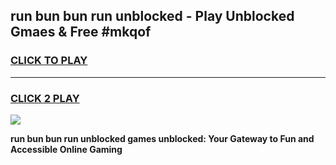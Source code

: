 
## run bun bun run unblocked - Play Unblocked Gmaes & Free #mkqof
<h3>
<a href="https://news.freeplayer.one?title=run_bun_bun_run_unblocked&ref=26F">CLICK TO PLAY</a></h3>
<hr>

<h3>
<a href="https://news.freeplayer.one?title=run_bun_bun_run_unblocked&ref=26F">CLICK 2 PLAY</a>
  
</h3>

<a href="https://news.freeplayer.one?title=run_bun_bun_run_unblocked&ref=26F/"><img src="https://clearcache.store/games.png"></a>


**run bun bun run unblocked games unblocked: Your Gateway to Fun and Accessible Online Gaming**
